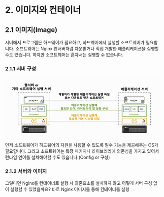 # 2. 이미지와 컨테이너
## 2.1 이미지(Image)
서버에서 프로그램은 하드웨어가 필요하고, 하드웨어에서 실행할 소프트웨어가 필요합니다. 소프트웨어는 Nginx 웹서버처럼 다운받거나 직접 개발한 애플리케이션을 실행할 수도 있습니다. 하지만 소프트웨어는 혼자서는 실행할 수 없습니다.

### 2.1.1 서버 구성
![서버 구성](/media/도구%20및%20환경/Docker/강의%20정리/데브위키/개발자를%20위한%20쉬운%20도커/서버%20구성.png)
먼저 소프트웨어가 하드웨어의 자원을 사용할 수 있도록 필수 기능을 제공해주는 OS가 필요합니다. 그리고 소프트웨어는 특정 패키지나 라이브러리에 의존성을 가지고 있어서 런타임 언어를 설치해야할 수도 있습니다.(Config or 구성)

### 2.1.2 서버와 이미지
그렇다면 Nginx를 컨테이너로 실행 시 의존요소를 설치하지 않고 어떻게 서버 구성 없이 실행할 수 있었을까요?
바로 Nginx 이미지를 통해 컨테이너를 실행
